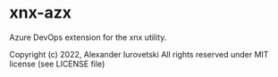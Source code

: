 # xnx-azx

Azure DevOps extension for the xnx utility.

Copyright (c) 2022, Alexander Iurovetski
All rights reserved under MIT license (see LICENSE file)
